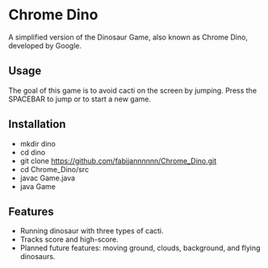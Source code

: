 # Chrome Dino
A simplified version of the Dinosaur Game, also known as 
Chrome Dino, developed by Google.

## Usage
The goal of this game is to avoid cacti on the screen by jumping. 
Press the SPACEBAR to jump or to start a new game.

## Installation
- mkdir dino
- cd dino
- git clone https://github.com/fabijannnnnn/Chrome_Dino.git
- cd Chrome_Dino/src
- javac Game.java
- java Game

## Features
- Running dinosaur with three types of cacti.
- Tracks score and high-score.
- Planned future features: moving ground, clouds, background, and flying dinosaurs.
